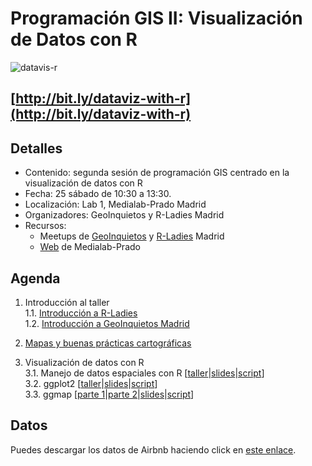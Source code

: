 # Programación GIS II: Visualización de Datos con R

![datavis-r](http://medialab-prado.es/mmedia/19/19925/500_0.png)

## [http://bit.ly/dataviz-with-r](http://bit.ly/dataviz-with-r)

## Detalles

* Contenido: segunda sesión de programación GIS centrado en la visualización de datos con R
* Fecha: 25 sábado de 10:30 a 13:30.
* Localización: Lab 1, Medialab-Prado Madrid
* Organizadores: GeoInquietos y R-Ladies Madrid
* Recursos:
  * Meetups de [GeoInquietos](https://www.meetup.com/es-ES/Geoinquietos-MAD/events/238111854/) y [R-Ladies](https://www.meetup.com/es-ES/rladies-madrid/events/238114648/) Madrid
  * [Web](http://medialab-prado.es/article/programacion-gis-ii-visualizacion-datos-con-r) de Medialab-Prado
  
## Agenda

1. Introducción al taller<br>
1.1. [Introducción a R-Ladies](https://drive.google.com/open?id=0B-oSdo75MzpgZVRTREl1Mndpc2s)<br>
1.2. [Introducción a GeoInquietos Madrid](https://docs.google.com/presentation/d/1O68oWEfJAzMqkrF36T8rUqmRc7dSioKuCjLzjbFdyuE/edit?usp=sharing)

2. [Mapas y buenas prácticas cartográficas](https://docs.google.com/presentation/d/12PT5exs1mhb1he-wxPe1t7-IkOmmUKyMUaGITv0JeUA/edit?usp=sharing)

3. Visualización de datos con R<br>
3.1. Manejo de datos espaciales con R [[taller](https://geoinquietosmadrid.github.io/datavis-with-r/secciones/maps/index.html)|[slides](https://github.com/elenagaby/MapswithR/files/872243/Presentacion_mapsR.pdf)|[script](https://raw.githubusercontent.com/elenagaby/MapswithR/master/Maps.Rmd)]<br>
3.2. ggplot2 [[taller](https://geoinquietosmadrid.github.io/datavis-with-r/secciones/ggplot2/taller/index.html)|[slides](https://github.com/elenagaby/MapswithR/files/872243/Presentacion_mapsR.pdf)|[script](https://raw.githubusercontent.com/GeoinquietosMadrid/datavis-with-r/master/secciones/ggplot2/ggplot2.Rmd)]<br>
3.3. ggmap [[parte 1](https://geoinquietosmadrid.github.io/datavis-with-r/secciones/ggmap/parte1/index.html)|[parte 2](https://geoinquietosmadrid.github.io/datavis-with-r/secciones/ggmap/parte2/index.html)|[slides](https://drive.google.com/file/d/0B2DnokWXXy4PdWRkbklpY3VRd0k/edit)|[script](https://raw.githubusercontent.com/GeoinquietosMadrid/datavis-with-r/master/secciones/ggmap/ggmap.taller.RLadies.R)]

## Datos

Puedes descargar los datos de Airbnb haciendo click en [este enlace](http://data.insideairbnb.com/spain/comunidad-de-madrid/madrid/2015-10-02/visualisations/listings.csv).
